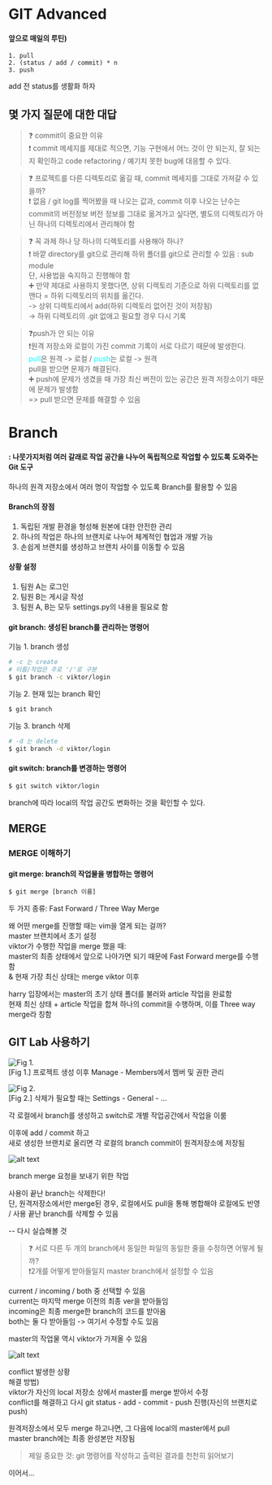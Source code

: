 # GIT Advanced


#### 앞으로 매일의 루틴)  
```
1. pull
2. (status / add / commit) * n
3. push 
``` 
add 전 status를 생활화 하자

## 몇 가지 질문에 대한 대답

> ❓ commit이 중요한 이유  
❗ commit 메세지를 제대로 적으면, 기능 구현에서 어느 것이 안 되는지, 잘 되는지 확인하고 code refactoring / 예기치 못한 bug에 대응할 수 있다.  

> ❓ 프로젝트를 다른 디렉토리로 옮길 때, commit 메세지를 그대로 가져갈 수 있을까?  
❗ 없음 / git log를 찍어봤을 때 나오는 값과, commit 이후 나오는 난수는 commit의 버전정보 버전 정보를 그대로 옮겨가고 싶다면, 별도의 디렉토리가 아닌 하나의 디렉토리에서 관리해야 함  


> ❓ 꼭 과제 하나 당 하나의 디렉토리를 사용해아 하나?  
❗ 바깥 directory를 git으로 관리해 하위 폴더를 git으로 관리할 수 있음 : sub module   
단, 사용법을 숙지하고 진행해야 함  
➕ 만약 제대로 사용하지 못했다면, 상위 디렉토리 기준으로 하위 디렉토리를 없앤다 = 하위 디렉토리의 위치를 옮긴다.    
-> 상위 디렉토리에서 add(하위 디렉토리 없어진 것이 저장됨)  
-> 하위 디렉토리의 .git 없애고 필요할 경우 다시 기록  

> ❓push가 안 되는 이유  
❗원격 저장소와 로컬이 가진 commit 기록이 서로 다르기 때문에 발생한다.   
<span style="color: #0EFCFE">pull</span>은 원격 -> 로컬 / <span style="color: #0EFCFE">push</span>는 로컬 -> 원격</span>  
pull을 받으면 문제가 해결된다.  
➕ push에 문제가 생겼을 때 가장 최신 버전이 있는 공간은 원격 저장소이기 때문에 문제가 발생함  
=> pull 받으면 문제를 해결할 수 있음  

# Branch  
#### : 나뭇가지처럼 여러 갈래로 작업 공간을 나누어 독립적으로 작업할 수 있도록 도와주는 Git 도구  

하나의 원격 저장소에서 여러 명이 작업할 수 있도록 Branch를 활용할 수 있음  

#### Branch의 장점  
1. 독립된 개발 환경을 형성해 원본에 대한 안전한 관리  
2. 하나의 작업은 하나의 브랜치로 나누어 체계적인 협업과 개발 가능  
3. 손쉽게 브랜치를 생성하고 브랜치 사이를 이동할 수 있음  
  
#### 상황 설정
1. 팀원 A는 로그인
2. 팀원 B는 게시글 작성  
3. 팀원 A, B는 모두 settings.py의 내용을 필요로 함  

#### git branch: 생성된 branch를 관리하는 명령어  

기능 1. branch 생성  
```bash
# -c 는 create
# 이름/작업은 주로 '/'로 구분
$ git branch -c viktor/login
```

기능 2. 현재 있는 branch 확인  
```bash
$ git branch
```  

기능 3. branch 삭제  
```bash
# -d 는 delete
$ git branch -d viktor/login
```

#### git switch: branch를 변경하는 명령어  

```bash
$ git switch viktor/login
```  

branch에 따라 local의 작업 공간도 변화하는 것을 확인할 수 있다.  
  
## MERGE

### MERGE 이해하기

#### git merge: branch의 작업물을 병합하는 명령어  
```bash  
$ git merge [branch 이름]  
```
두 가지 종류: Fast Forward / Three Way Merge  

왜 어떤 merge를 진행할 때는 vim을 열게 되는 걸까?  
master 브랜치에서 초기 설정  
viktor가 수행한 작업을 merge 했을 때:  
master의 최종 상태에서 앞으로 나아가면 되기 때문에 Fast Forward merge를 수행함  
& 현재 가장 최신 상태는 merge viktor 이후  

harry 입장에서는 master의 초기 상태 폴더를 불러와 article 작업을 완료함  
현재 최신 상태 + article 작업을 합쳐 하나의 commit을 수행하며, 이를 Three way merge라 칭함

## GIT Lab 사용하기
![Fig 1.](image.png)  
[Fig 1.] 프로젝트 생성 이후 Manage - Members에서 멤버 및 권한 관리  

![Fig 2.](image-2.png)  
[Fig 2.] 삭제가 필요할 때는 Settings - General - ...

각 로컬에서 branch를 생성하고 switch로 개별 작업공간에서 작업을 이룸  

이후에 add / commit 하고  
새로 생성한 브랜치로 올리면 각 로컬의 branch commit이 원격저장소에 저장됨    

![alt text](image-3.png)  

branch merge 요청을 보내기 위한 작업  

사용이 끝난 branch는 삭제한다!  
단, 원격저장소에서만 merge된 경우, 로컬에서도 pull을 통해 병합해야 로컬에도 반영 / 사용 끝난 branch를 삭제할 수 있음    

-- 다시 실습해볼 것
> ❓ 서로 다른 두 개의 branch에서 동일한 파일의 동일한 줄을 수정하면 어떻게 될까?  
 ❗2개를 어떻게 받아들일지 master branch에서 설정할 수 있음  

 current / incoming / both 중 선택할 수 있음  
current는 마지막 merge 이전의 최종 ver을 받아들임  
incoming은 최종 merge한 branch의 코드를 받아옴  
both는 둘 다 받아들임 -> 여기서 수정할 수도 있음  


 master의 작업물 역시 viktor가 가져올 수 있음  


![alt text](image-4.png)

conflict 발생한 상황  
해결 방법)  
viktor가 자신의 local 저장소 상에서 master를 merge 받아서 수정  
conflict를 해결하고 다시 git status - add - commit - push 진행(자신의 브랜치로 push)  

원격저장소에서 모두 merge 하고나면, 그 다음에 local의 master에서 pull  
master branch에는 최종 완성본만 저장됨  

> 제일 중요한 것: git 명령어를 작성하고 출력된 결과를 천천히 읽어보기 

이어서...